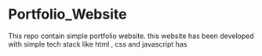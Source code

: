 # Portfolio_Website
This repo contain simple portfolio website. this website has been developed with simple tech stack like html , css and javascript has 

